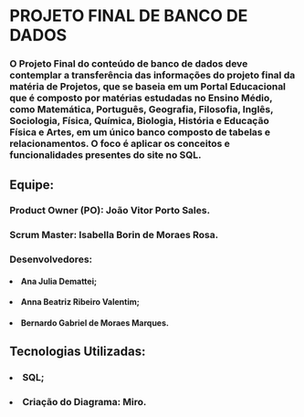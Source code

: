 # PROJETO FINAL DE BANCO DE DADOS

### O Projeto Final do conteúdo de banco de dados deve contemplar a transferência das informações do projeto final da matéria de Projetos, que se baseia em um Portal Educacional que é composto por matérias estudadas no Ensino Médio, como Matemática, Português, Geografia, Filosofia, Inglês, Sociologia, Física, Química, Biologia, História e Educação Física e Artes, em um único banco composto de tabelas e relacionamentos. O foco é aplicar os conceitos e funcionalidades presentes do site no SQL.

## Equipe:
### Product Owner (PO): João Vitor Porto Sales.
### Scrum Master: Isabella Borin de Moraes Rosa.
### Desenvolvedores:
#### <li> Ana Julia Demattei;
#### <li> Anna Beatriz Ribeiro Valentim;
#### <li> Bernardo Gabriel de Moraes Marques.

## Tecnologias Utilizadas:

### <li> SQL;
### <li> Criação do Diagrama: Miro.
